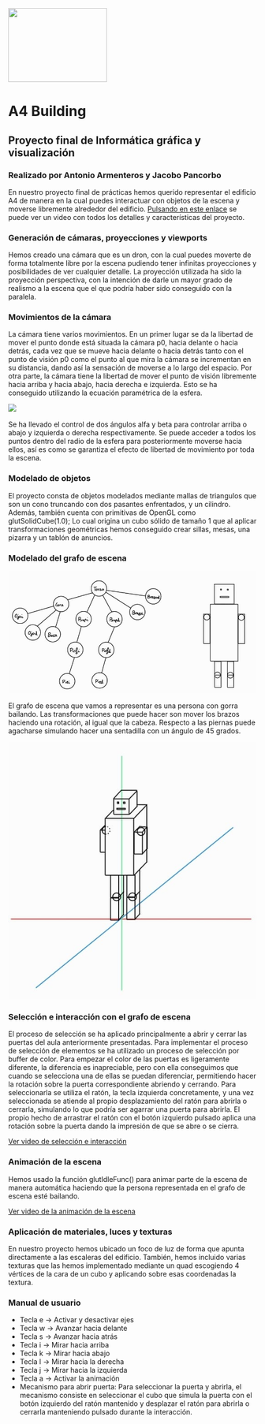<img src="https://eps.ujaen.es/sites/centro_eps/files/styles/news_photo_tablet/public/uploads/node_noticia/2020-03/unnamed.png?itok=gtl_-LKj" width="200" height="150" />

# A4 Building
## Proyecto final de Informática gráfica y visualización
### Realizado por Antonio Armenteros y Jacobo Pancorbo

En nuestro proyecto final de prácticas hemos querido representar el edificio A4 de manera en la cual puedes interactuar con objetos de la escena y moverse libremente alrededor del edificio. 
[Pulsando en este enlace](https://youtu.be/TeK37ZUuyUg) se puede ver un video con todos los detalles y características del proyecto.



### **Generación de cámaras, proyecciones y viewports**

  Hemos creado una cámara que es un dron, con la cual puedes moverte de forma totalmente libre por la escena pudiendo
  tener infinitas proyecciones y posibilidades de ver cualquier detalle. La proyección utilizada ha sido la proyección perspectiva,
  con la intención de darle un mayor grado de realismo a la escena que el que podría haber sido conseguido con la paralela.

### **Movimientos de la cámara**

La cámara tiene varios movimientos.
En un primer lugar se da la libertad de mover el punto donde está situada la cámara p0, hacia delante o hacia detrás, cada vez que se mueve hacia delante o hacia detrás tanto con el punto de visión p0 como el punto al que mira la cámara se incrementan en su distancia, dando así la sensación de moverse a lo largo del espacio.
Por otra parte, la cámara tiene la libertad de mover el punto de visión libremente hacia arriba y hacia abajo, hacia derecha e izquierda. Esto se ha conseguido utilizando la ecuación paramétrica de la esfera.

<img src="https://blogger.googleusercontent.com/img/b/R29vZ2xl/AVvXsEiOpK3HlTJHMhLkMtBmDmFbWbmMKWWYX8iUy9xRbAUCwjFdlBXnJNat9PBO7U1PkB1osMDgnWlMot6amA-OYe1F4l1WCoj2i2_syn-RKEqs3-KyUgAFQlgx7r3W3XZaw4Sbd87g40SLxqcm/s1600/esfera.png" >

Se ha llevado el control de dos ángulos alfa y beta para controlar arriba o abajo y izquierda o derecha respectivamente.
Se puede acceder a todos los puntos dentro del radio de la esfera para posteriormente moverse hacia ellos, así es como se garantiza el efecto de libertad de movimiento por toda la escena.

### **Modelado de objetos**

El proyecto consta de objetos modelados mediante mallas de triangulos que son un cono truncando con dos pasantes enfrentados, y un cilindro.
Además, también cuenta con primitivas de OpenGL como glutSolidCube(1.0);
Lo cual origina un cubo sólido de tamaño 1 que al aplicar transformaciones geométricas hemos conseguido crear sillas, mesas, una pizarra y un tablón de anuncios.

### **Modelado del grafo de escena**

![Grafo](images/arbol.jpeg)


El grafo de escena que vamos a representar es una persona con gorra bailando.
Las transformaciones que puede hacer son mover los brazos haciendo una rotación, al igual que la cabeza. Respecto a las piernas puede agacharse simulando hacer una sentadilla con un ángulo de 45 grados.

![Robot](images/ropot.jpeg)

### **Selección e interacción con el grafo de escena**

El proceso de selección se ha aplicado principalmente a abrir y cerrar las puertas del aula anteriormente presentadas.
Para implementar el proceso de selección de elementos se ha utilizado un proceso de selección por buffer de color. 
Para empezar el color de las puertas es ligeramente diferente, la diferencia es inapreciable, pero con ella conseguimos que cuando se selecciona una de ellas se puedan diferenciar, permitiendo hacer la rotación sobre la puerta correspondiente abriendo y cerrando.
Para seleccionarla se utiliza el ratón, la tecla izquierda concretamente, y una vez seleccionada se atiende al propio desplazamiento del ratón para abrirla o cerrarla, simulando lo que podría ser agarrar una puerta para abrirla. El propio hecho de arrastrar el ratón con el botón izquierdo pulsado aplica una rotación sobre la puerta dando la impresión de que se abre o se cierra.

[Ver video de selección e interacción](https://drive.google.com/file/d/1iENZPVU87htEFo1iqeiqzLt0kvxttMTk/view)

### **Animación de la escena**

Hemos usado la función glutIdleFunc() para animar parte de la escena de manera automática haciendo que la persona representada en el grafo de escena esté bailando.

[Ver video de la animación de la escena](https://drive.google.com/file/d/1JalA0PMtCAUhMTkad2DeheSLDqwC3LSy/view)

### **Aplicación de materiales, luces y texturas**

En nuestro proyecto hemos ubicado un foco de luz de forma que apunta directamente a las escaleras del edificio.
También, hemos incluido varias texturas que las hemos implementado mediante un quad escogiendo 4 vértices de la cara de un cubo y aplicando sobre esas coordenadas la textura.

### **Manual de usuario**
* Tecla e → Activar y desactivar ejes
* Tecla w → Avanzar hacia delante
* Tecla s → Avanzar hacia atrás
* Tecla i → Mirar hacia arriba
* Tecla k → Mirar hacia abajo
* Tecla l → Mirar hacia la derecha
* Tecla j → Mirar hacia la izquierda
* Tecla a → Activar la animación
* Mecanismo para abrir puerta: Para seleccionar la puerta y abrirla, el mecanismo consiste en seleccionar el cubo que simula la puerta con el botón izquierdo del ratón mantenido y desplazar el ratón para abrirla o cerrarla manteniendo pulsado durante la interacción.


